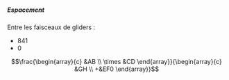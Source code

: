 ##### Espacement
Entre les faisceaux de gliders :
- 841
- 0

$$\frac{\begin{array}{c}
&AB \\
\times &CD
\end{array}}{\begin{array}{c}
&GH  \\
+&EF0
\end{array}}$$
